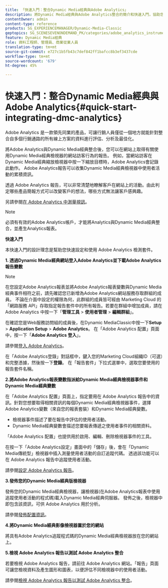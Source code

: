 ```yaml
---
title: 「快速入門：整合Dynamic Media經典與Adobe Analytics」
description: 將Dynamic Media經典與Adobe Analytics整合的簡介和快速入門，協助您快速上手使用。
contentOwner: admin
content-type: reference
products: SG_EXPERIENCEMANAGER/Dynamic-Media-Classic
geptopics: SG_SCENESEVENONDEMAND_PK/categories/adobe_analytics_instrumentation_kit
feature: Dynamic Media經典
role: 資料工程師、管理員、商業從業人員
translation-type: tm+mt
source-git-commit: e727c1b5fb43c7def842ff1bafcc8b3ef3437cde
workflow-type: tm+mt
source-wordcount: '679'
ht-degree: 45%

---
```



# 快速入門：整合Dynamic Media經典與Adobe Analytics{#quick-start-integrating-dmc-analytics}

Adobe Analytics 是一款領先同業的產品，可讓行銷人員僅從一個地方就能針對整合自多個行銷通路的所有線上方案的資料進行評估、分析及最佳化。

將Adobe Analytics與Dynamic Media經典整合後，您可以在網站上取得有關使用Dynamic Media經典檢視器的網站訪客行為的報告。 例如，當網站訪客在Dynamic Media經典縮放檢視器中按一下縮放目標時，Adobe Analytics會記錄此動作。 Adobe Analytics報告可以收集Dynamic Media經典檢視器中使用者活動的累積資訊。

透過 Adobe Analytics 報告，可以非常清楚地瞭解客戶在網站上的活動。由此判定哪些產品簡報方式可以改變客戶的想法，哪些方式無法讓客戶感興趣。

另請參閱[在 Adobe Analytics 中測量視訊](https://experienceleague.adobe.com/docs/media-analytics/using/media-overview.html)。

>[!NOTE]
>
>必須有有效的Adobe Analytics帳戶，才能將Analytics與Dynamic Media經典整合，並產生Analytics報表。

**快速入門**

本快速入門的設計理念是幫助您快速設定和使用 Adobe Analytics 檢測套件。

**1. 透過Dynamic Media經典網站登入Adobe Analytics並下載Adobe Analytics報告變數**

>[!NOTE]
>
>在您設定Adobe Analytics報表並將Adobe Analytics報表變數與Dynamic Media經典事件相符之前，請先確認您已新增為Adobe Analytics網站服務存取群組的成員。 不論在介面中設定的權限為何，此群組的成員皆可經由 Marketing Cloud 的「網路服務 API」存取指定報告套件中的所有報告。若要在群組中增加成員，請在 Adobe Analytics 中按一下「**管理工具** > **使用者管理** > **編輯群組**」。

在確認您是Web服務訪問組的成員後，在Dynamic MediaClassic中按一下&#x200B;**Setup** > **Application Setup** > **Adobe Analytics**。 在「Adobe Analytics 配置」頁面中，按一下「**Adobe Analytics 登入**」。

請參閱[登入 Adobe Analytics](log-analytics.md#log_in_to_adobe_analytics)。

在「Adobe Analytics登錄」對話框中，鍵入您的Marketing Cloud組織ID（可選）和完整憑據，然後按一下&#x200B;**登錄**。 在「報告套件」下拉式選單中，選取您要使用的報告套件名稱。

**2.將Adobe Analytics報表變數指派給Dynamic Media經典檢視器事件和Dynamic Media經典變數**

在「Adobe Analytics 配置」頁面上，指定要用在 Adobe Analytics 報告中的資訊。針對您想要取得相關資訊的每個Dynamic Media經典檢視器事件，選擇Adobe Analytics變數（來自您的報表套裝）和Dynamic Media經典變數。

* 檢視器事件描述了要在報告中評估的使用者活動。
* Dynamic Media經典變數會描述您要報表傳遞之使用者事件的相關資料。

「Adobe Analytics 配置」也提供用於啟用、編輯、刪除檢視器事件的工具。

在按一下「Adobe Analytics設定」畫面中的「儲存」後，會在「Dynamic Media傳統型」檢視器中插入測量使用者活動的自訂追蹤代碼。 透過該功能可以在 Adobe Analytics 報告中追蹤使用者活動。

請參閱[設定 Adobe Analytics 報告](configuring-analytics-reports.md#configuring_adobe_analytics_reports)。

**3.發佈您的Dynamic Media經典版檢視器**

發佈您的Dynamic Media經典檢視器，讓檢視器(在Adobe Analytics報表中使用追蹤使用者活動的程式碼)載入Dynamic Media經典伺服器。 發佈之後，檢視器中即包含該資訊，可供 Adobe Analytics 用於分析。

請參閱[發佈配置資訊](publishing-analytics-configuration-information.md#publishing_adobe_analytics_configuration_information)。

**4.將Dynamic Media經典影像檢視器置於您的網站**

將具有Adobe Analytics追蹤程式碼的Dynamic Media經典檢視器放在您的網站上。

**5.檢視 Adobe Analytics 報告以測試 Adobe Analytics 整合**

若要檢視 Adobe Analytics 報告，請前往 Adobe Analytics 網站。「報告」頁面可讓您檢視資料及產生圖形和圖表，以便評估不同檢視器中的使用者活動。

請參閱[檢視 Adobe Analytics 報告以測試 Adobe Analytics 整合](testing-integration-viewing-analytics-report.md#testing_the_integration_by_viewing_an_adobe_analytics_report)。
